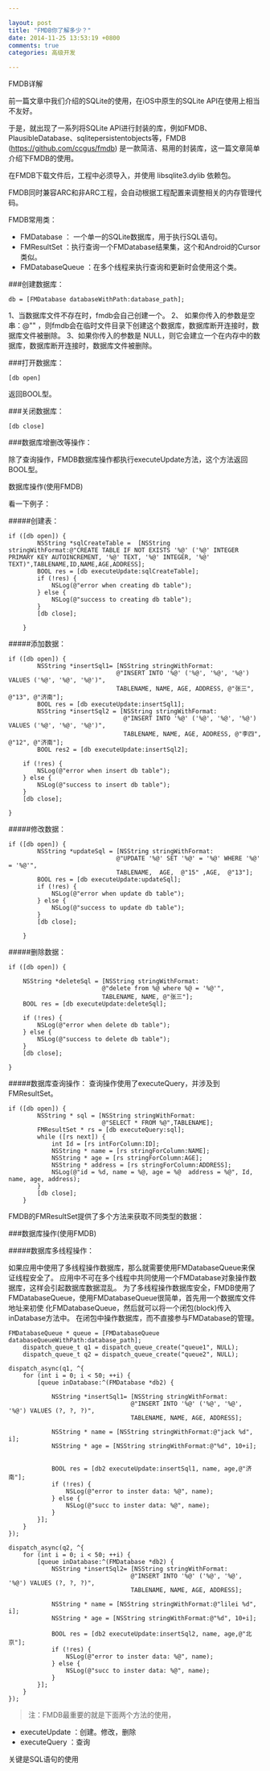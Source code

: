 ```yaml
---

layout: post
title: "FMDB你了解多少？"
date: 2014-11-25 13:53:19 +0800
comments: true
categories: 高级开发 

--- 
```


FMDB详解

前一篇文章中我们介绍的SQLite的使用，在iOS中原生的SQLite API在使用上相当不友好。

于是，就出现了一系列将SQLite API进行封装的库，例如FMDB、PlausibleDatabase、sqlitepersistentobjects等，FMDB (https://github.com/ccgus/fmdb) 是一款简洁、易用的封装库，这一篇文章简单介绍下FMDB的使用。

在FMDB下载文件后，工程中必须导入，并使用 libsqlite3.dylib 依赖包。

FMDB同时兼容ARC和非ARC工程，会自动根据工程配置来调整相关的内存管理代码。

FMDB常用类：

* FMDatabase ： 一个单一的SQLite数据库，用于执行SQL语句。
* FMResultSet ：执行查询一个FMDatabase结果集，这个和Android的Cursor类似。
* FMDatabaseQueue ：在多个线程来执行查询和更新时会使用这个类。


###创建数据库：

	db = [FMDatabase databaseWithPath:database_path];

1、当数据库文件不存在时，fmdb会自己创建一个。
2、 如果你传入的参数是空串：@"" ，则fmdb会在临时文件目录下创建这个数据库，数据库断开连接时，数据库文件被删除。
3、如果你传入的参数是 NULL，则它会建立一个在内存中的数据库，数据库断开连接时，数据库文件被删除。

###打开数据库：

	[db open]

返回BOOL型。

###关闭数据库：

	[db close]

###数据库增删改等操作：

除了查询操作，FMDB数据库操作都执行executeUpdate方法，这个方法返回BOOL型。

数据库操作(使用FMDB)

看一下例子：

#####创建表：

	if ([db open]) {
	        NSString *sqlCreateTable =  [NSString stringWithFormat:@"CREATE TABLE IF NOT EXISTS '%@' ('%@' INTEGER PRIMARY KEY AUTOINCREMENT, '%@' TEXT, '%@' INTEGER, '%@' TEXT)",TABLENAME,ID,NAME,AGE,ADDRESS];
	        BOOL res = [db executeUpdate:sqlCreateTable];
	        if (!res) {
	            NSLog(@"error when creating db table");
	        } else {
	            NSLog(@"success to creating db table");
	        }
	        [db close];
	
	    }
 

 

#####添加数据：

 

	if ([db open]) {
	        NSString *insertSql1= [NSString stringWithFormat:
	                              @"INSERT INTO '%@' ('%@', '%@', '%@') VALUES ('%@', '%@', '%@')",
	                              TABLENAME, NAME, AGE, ADDRESS, @"张三", @"13", @"济南"];
	        BOOL res = [db executeUpdate:insertSql1];
	        NSString *insertSql2 = [NSString stringWithFormat:
	                                @"INSERT INTO '%@' ('%@', '%@', '%@') VALUES ('%@', '%@', '%@')",
	                                TABLENAME, NAME, AGE, ADDRESS, @"李四", @"12", @"济南"];
	        BOOL res2 = [db executeUpdate:insertSql2];
       
        if (!res) {
            NSLog(@"error when insert db table");
        } else {
            NSLog(@"success to insert db table");
        }
        [db close];

    }
 

#####修改数据：

	if ([db open]) {
	        NSString *updateSql = [NSString stringWithFormat:
	                              @"UPDATE '%@' SET '%@' = '%@' WHERE '%@' = '%@'",
	                              TABLENAME,  AGE,  @"15" ,AGE,  @"13"];
	        BOOL res = [db executeUpdate:updateSql];
	        if (!res) {
	            NSLog(@"error when update db table");
	        } else {
	            NSLog(@"success to update db table");
	        }
	        [db close];
	
	    }
 

 

#####删除数据：

	if ([db open]) {
       
        NSString *deleteSql = [NSString stringWithFormat:
                              @"delete from %@ where %@ = '%@'",
                              TABLENAME, NAME, @"张三"];
        BOOL res = [db executeUpdate:deleteSql];
       
        if (!res) {
            NSLog(@"error when delete db table");
        } else {
            NSLog(@"success to delete db table");
        }
        [db close];

    }
 

 

#####数据库查询操作：
查询操作使用了executeQuery，并涉及到FMResultSet。

	if ([db open]) {
	        NSString * sql = [NSString stringWithFormat:
	                          @"SELECT * FROM %@",TABLENAME];
	        FMResultSet * rs = [db executeQuery:sql];
	        while ([rs next]) {
	            int Id = [rs intForColumn:ID];
	            NSString * name = [rs stringForColumn:NAME];
	            NSString * age = [rs stringForColumn:AGE];
	            NSString * address = [rs stringForColumn:ADDRESS];
	            NSLog(@"id = %d, name = %@, age = %@  address = %@", Id, name, age, address);
	        }
	        [db close];
	    }
 

FMDB的FMResultSet提供了多个方法来获取不同类型的数据：

###数据库操作(使用FMDB)

#####数据库多线程操作：

如果应用中使用了多线程操作数据库，那么就需要使用FMDatabaseQueue来保证线程安全了。 应用中不可在多个线程中共同使用一个FMDatabase对象操作数据库，这样会引起数据库数据混乱。 为了多线程操作数据库安全，FMDB使用了FMDatabaseQueue，使用FMDatabaseQueue很简单，首先用一个数据库文件地址来初使 化FMDatabaseQueue，然后就可以将一个闭包(block)传入inDatabase方法中。 在闭包中操作数据库，而不直接参与FMDatabase的管理。

 

	FMDatabaseQueue * queue = [FMDatabaseQueue databaseQueueWithPath:database_path];
	    dispatch_queue_t q1 = dispatch_queue_create("queue1", NULL);
	    dispatch_queue_t q2 = dispatch_queue_create("queue2", NULL);
   
    dispatch_async(q1, ^{
        for (int i = 0; i < 50; ++i) {
            [queue inDatabase:^(FMDatabase *db2) {
               
                NSString *insertSql1= [NSString stringWithFormat:
                                      @"INSERT INTO '%@' ('%@', '%@', '%@') VALUES (?, ?, ?)",
                                      TABLENAME, NAME, AGE, ADDRESS];
               
                NSString * name = [NSString stringWithFormat:@"jack %d", i];
                NSString * age = [NSString stringWithFormat:@"%d", 10+i];
               
               
                BOOL res = [db2 executeUpdate:insertSql1, name, age,@"济南"];
                if (!res) {
                    NSLog(@"error to inster data: %@", name);
                } else {
                    NSLog(@"succ to inster data: %@", name);
                }
            }];
        }
    });
   
    dispatch_async(q2, ^{
        for (int i = 0; i < 50; ++i) {
            [queue inDatabase:^(FMDatabase *db2) {
                NSString *insertSql2= [NSString stringWithFormat:
                                      @"INSERT INTO '%@' ('%@', '%@', '%@') VALUES (?, ?, ?)",
                                      TABLENAME, NAME, AGE, ADDRESS];
               
                NSString * name = [NSString stringWithFormat:@"lilei %d", i];
                NSString * age = [NSString stringWithFormat:@"%d", 10+i];
               
                BOOL res = [db2 executeUpdate:insertSql2, name, age,@"北京"];
                if (!res) {
                    NSLog(@"error to inster data: %@", name);
                } else {
                    NSLog(@"succ to inster data: %@", name);
                }
            }];
        }
    });

> 注：FMDB最重要的就是下面两个方法的使用，

* executeUpdate ：创建。修改，删除
* executeQuery ：查询

关键是SQL语句的使用